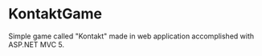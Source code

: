 # KontaktGame
Simple game called "Kontakt" made in web application accomplished with ASP.NET MVC 5.

